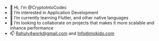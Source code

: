 - 👋 Hi, I’m @CryptoIntoCodec
- 👀 I’m interested in Application Development
- 🌱 I’m currently learning Flutter, and other native languages
- 💞️ I’m looking to collaborate on projects that makes it more scalable and inhance performance
- 📫 Rahuly4work@gmail.com and Info@mokido.com

